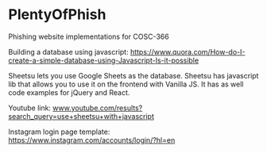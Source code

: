 # PlentyOfPhish
Phishing website implementations for COSC-366

Building a database using javascript:
https://www.quora.com/How-do-I-create-a-simple-database-using-Javascript-Is-it-possible

Sheetsu lets you use Google Sheets as the database. Sheetsu has javascript lib that allows you to use it on the frontend with Vanilla JS. It has as well code examples for jQuery and React.

Youtube link: 
www.youtube.com/results?search_query=use+sheetsu+with+javascript

Instagram login page template: 
https://www.instagram.com/accounts/login/?hl=en

